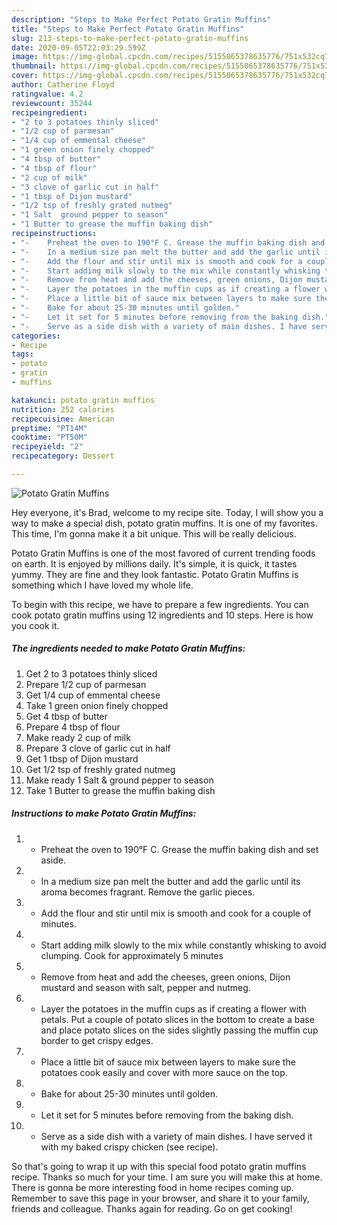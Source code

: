 ```yaml
---
description: "Steps to Make Perfect Potato Gratin Muffins"
title: "Steps to Make Perfect Potato Gratin Muffins"
slug: 213-steps-to-make-perfect-potato-gratin-muffins
date: 2020-09-05T22:03:29.599Z
image: https://img-global.cpcdn.com/recipes/5155065378635776/751x532cq70/potato-gratin-muffins-recipe-main-photo.jpg
thumbnail: https://img-global.cpcdn.com/recipes/5155065378635776/751x532cq70/potato-gratin-muffins-recipe-main-photo.jpg
cover: https://img-global.cpcdn.com/recipes/5155065378635776/751x532cq70/potato-gratin-muffins-recipe-main-photo.jpg
author: Catherine Floyd
ratingvalue: 4.2
reviewcount: 35244
recipeingredient:
- "2 to 3 potatoes thinly sliced"
- "1/2 cup of parmesan"
- "1/4 cup of emmental cheese"
- "1 green onion finely chopped"
- "4 tbsp of butter"
- "4 tbsp of flour"
- "2 cup of milk"
- "3 clove of garlic cut in half"
- "1 tbsp of Dijon mustard"
- "1/2 tsp of freshly grated nutmeg"
- "1 Salt  ground pepper to season"
- "1 Butter to grease the muffin baking dish"
recipeinstructions:
- "-	Preheat the oven to 190°F C. Grease the muffin baking dish and set aside."
- "-	In a medium size pan melt the butter and add the garlic until its aroma becomes fragrant. Remove the garlic pieces."
- "-	Add the flour and stir until mix is smooth and cook for a couple of minutes."
- "-	Start adding milk slowly to the mix while constantly whisking to avoid clumping. Cook for approximately 5 minutes"
- "-	Remove from heat and add the cheeses, green onions, Dijon mustard and season with salt, pepper and nutmeg."
- "-	Layer the potatoes in the muffin cups as if creating a flower with petals. Put a couple of potato slices in the bottom to create a base and place potato slices on the sides slightly passing the muffin cup border to get crispy edges."
- "-	Place a little bit of sauce mix between layers to make sure the potatoes cook easily and cover with more sauce on the top."
- "-	Bake for about 25-30 minutes until golden."
- "-	Let it set for 5 minutes before removing from the baking dish."
- "-	Serve as a side dish with a variety of main dishes. I have served it with my baked crispy chicken (see recipe)."
categories:
- Recipe
tags:
- potato
- gratin
- muffins

katakunci: potato gratin muffins 
nutrition: 252 calories
recipecuisine: American
preptime: "PT14M"
cooktime: "PT50M"
recipeyield: "2"
recipecategory: Dessert

---
```



![Potato Gratin Muffins](https://img-global.cpcdn.com/recipes/5155065378635776/751x532cq70/potato-gratin-muffins-recipe-main-photo.jpg)

Hey everyone, it's Brad, welcome to my recipe site. Today, I will show you a way to make a special dish, potato gratin muffins. It is one of my favorites. This time, I'm gonna make it a bit unique. This will be really delicious.



Potato Gratin Muffins is one of the most favored of current trending foods on earth. It is enjoyed by millions daily. It's simple, it is quick, it tastes yummy. They are fine and they look fantastic. Potato Gratin Muffins is something which I have loved my whole life.


To begin with this recipe, we have to prepare a few ingredients. You can cook potato gratin muffins using 12 ingredients and 10 steps. Here is how you cook it.

<!--inarticleads1-->

##### The ingredients needed to make Potato Gratin Muffins:

1. Get 2 to 3 potatoes thinly sliced
1. Prepare 1/2 cup of parmesan
1. Get 1/4 cup of emmental cheese
1. Take 1 green onion finely chopped
1. Get 4 tbsp of butter
1. Prepare 4 tbsp of flour
1. Make ready 2 cup of milk
1. Prepare 3 clove of garlic cut in half
1. Get 1 tbsp of Dijon mustard
1. Get 1/2 tsp of freshly grated nutmeg
1. Make ready 1 Salt &amp; ground pepper to season
1. Take 1 Butter to grease the muffin baking dish




<!--inarticleads2-->

##### Instructions to make Potato Gratin Muffins:

1. -	Preheat the oven to 190°F C. Grease the muffin baking dish and set aside.
1. -	In a medium size pan melt the butter and add the garlic until its aroma becomes fragrant. Remove the garlic pieces.
1. -	Add the flour and stir until mix is smooth and cook for a couple of minutes.
1. -	Start adding milk slowly to the mix while constantly whisking to avoid clumping. Cook for approximately 5 minutes
1. -	Remove from heat and add the cheeses, green onions, Dijon mustard and season with salt, pepper and nutmeg.
1. -	Layer the potatoes in the muffin cups as if creating a flower with petals. Put a couple of potato slices in the bottom to create a base and place potato slices on the sides slightly passing the muffin cup border to get crispy edges.
1. -	Place a little bit of sauce mix between layers to make sure the potatoes cook easily and cover with more sauce on the top.
1. -	Bake for about 25-30 minutes until golden.
1. -	Let it set for 5 minutes before removing from the baking dish.
1. -	Serve as a side dish with a variety of main dishes. I have served it with my baked crispy chicken (see recipe).




So that's going to wrap it up with this special food potato gratin muffins recipe. Thanks so much for your time. I am sure you will make this at home. There is gonna be more interesting food in home recipes coming up. Remember to save this page in your browser, and share it to your family, friends and colleague. Thanks again for reading. Go on get cooking!
